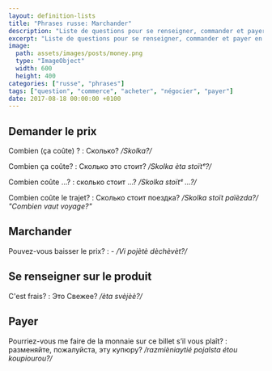 ```yaml
---
layout: definition-lists
title: "Phrases russe: Marchander"
description: "Liste de questions pour se renseigner, commander et payer en russe."
excerpt: "Liste de questions pour se renseigner, commander et payer en russe."
image:
  path: assets/images/posts/money.png
  type: "ImageObject"
  width: 600
  height: 400
categories: ["russe", "phrases"]
tags: ["question", "commerce", "acheter", "négocier", "payer"]
date: 2017-08-18 00:00:00 +0100
---
```


## Demander le prix

Combien (ça coûte) ?
: Сколько?
*/Skolka?/*

Combien ça coûte?
: Сколько это стоит?
*/Skolka èta stoïtᵉ?/*

Combien coûte …?
: сколько стоит …?
*/Skolka stoïtᵉ …?/*

Combien coûte le trajet?
: Сколько стоит поездка?
*/Skolka stoït païèzda?/ "Combien vaut voyage?"*


## Marchander

Pouvez-vous baisser le prix?
: -
*/Vi pojètè dèchèvèt?/*


## Se renseigner sur le produit

C'est frais?
: Это Свежее?
*/èta svèjèè?/*


## Payer

Pourriez-vous me faire de la monnaie sur ce billet s’il vous plaît?
: разменяйте, пожалуйста, эту купюру?
*/razmièniaytié pojalsta étou koupiourou?/*
